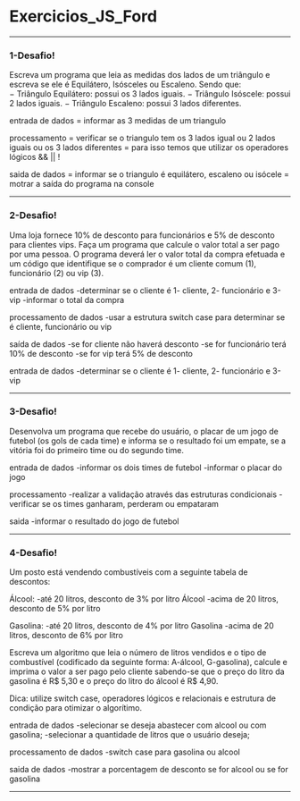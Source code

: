 # Exercicios_JS_Ford

---

### 1-Desafio!

Escreva um programa que leia as medidas dos lados de um triângulo e escreva se ele é Equilátero,  Isósceles  ou  Escaleno. 
Sendo    que:    
− Triângulo    Equilátero:    possui    os    3    lados    iguais.
 − Triângulo    Isóscele:    possui    2    lados    iguais.
 − Triângulo    Escaleno:    possui    3    lados    diferentes.

entrada de dados
= informar as 3 medidas de um triangulo

processamento
= verificar se o triangulo tem os 3 lados igual ou 2 lados iguais ou os 3 lados diferentes
= para isso temos que utilizar os operadores lógicos && || ! 

saida de dados
= informar se o triangulo é equilátero, escaleno ou isócele
= motrar a saída do programa na console

---

### 2-Desafio!

Uma loja fornece 10% de desconto para funcionários e 5% de desconto para clientes vips. 
Faça um programa que calcule o valor total a ser pago por uma pessoa. O programa deverá ler o
valor total da compra efetuada e um código que identifique se o comprador é um cliente comum (1), funcionário (2) ou vip (3).

entrada de dados
-determinar se o cliente é 1- cliente, 2- funcionário e 3-vip
-informar o total da compra 

processamento de dados
-usar a estrutura switch case para determinar se é cliente, funcionário ou vip

saída de dados
-se for cliente não haverá desconto
-se for funcionário terá 10% de desconto
-se for vip terá 5% de desconto

entrada de dados
-determinar se o cliente é 1- cliente, 2- funcionário e 3-vip

---

### 3-Desafio!

Desenvolva um programa que recebe do usuário, o placar de um jogo de futebol (os gols de cada time) e informa se o resultado foi um empate, se a vitória foi do primeiro time ou do segundo time.

entrada de dados
-informar os dois times de futebol
-informar o placar do jogo

processamento
-realizar a validação através das estruturas condicionais
-verificar se os times ganharam, perderam ou empataram

saida
-informar o resultado do jogo de futebol

---

### 4-Desafio!

Um posto está vendendo combustíveis com a seguinte tabela de descontos:

Álcool:
-até 20 litros, desconto de 3% por litro Álcool
-acima de 20 litros, desconto de 5% por litro

Gasolina:
-até 20 litros, desconto de 4% por litro Gasolina
-acima de 20 litros, desconto de 6% por litro

Escreva um algoritmo que leia o número de litros vendidos e o tipo de combustível (codificado
da seguinte forma: A-álcool, G-gasolina), calcule e imprima o valor a ser pago pelo cliente
sabendo-se que o preço do litro da gasolina é R$ 5,30 e o preço do litro do álcool é R$ 4,90.

Dica: utilize switch case, operadores lógicos e relacionais e estrutura de condição para otimizar o algorítimo.

entrada de dados
-selecionar se deseja abastecer com alcool ou com gasolina;
-selecionar a quantidade de litros que o usuário deseja;

processamento de dados
-switch case para gasolina ou alcool

saida de dados
-mostrar a porcentagem de desconto se for alcool ou se for gasolina

---